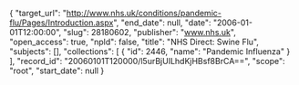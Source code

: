 {
  "target_url": "http://www.nhs.uk/conditions/pandemic-flu/Pages/Introduction.aspx", 
  "end_date": null, 
  "date": "2006-01-01T12:00:00", 
  "slug": 28180602, 
  "publisher": "www.nhs.uk", 
  "open_access": true, 
  "npld": false, 
  "title": "NHS Direct: Swine Flu", 
  "subjects": [], 
  "collections": [
    {
      "id": 2446, 
      "name": "Pandemic Influenza"
    }
  ], 
  "record_id": "20060101T120000/l5urBjUILhdKjHBsf8BrCA==", 
  "scope": "root", 
  "start_date": null
}







